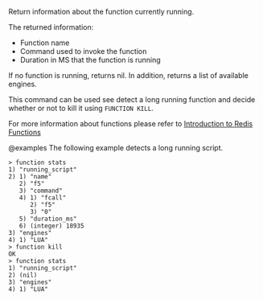 Return information about the function currently running.

The returned information:

* Function name
* Command used to invoke the function
* Duration in MS that the function is running

If no function is running, returns nil.
In addition, returns a list of available engines.

This command can be used see detect a long running function and decide whether or not to kill it using `FUNCTION KILL`.

For more information about functions please refer to [Introduction to Redis Functions](/topics/function)

@examples
The following example detects a long running script.

```
> function stats
1) "running_script"
2) 1) "name"
   2) "f5"
   3) "command"
   4) 1) "fcall"
      2) "f5"
      3) "0"
   5) "duration_ms"
   6) (integer) 18935
3) "engines"
4) 1) "LUA"
> function kill
OK
> function stats
1) "running_script"
2) (nil)
3) "engines"
4) 1) "LUA"
```